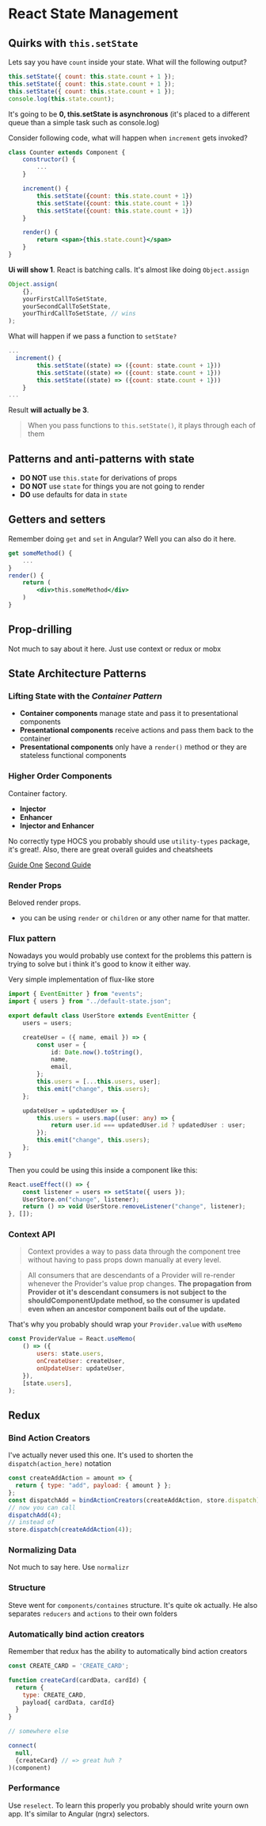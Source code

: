 # React State Management

## Quirks with `this.setState`

Lets say you have `count` inside your state. What will the following output?

```jsx
this.setState({ count: this.state.count + 1 });
this.setState({ count: this.state.count + 1 });
this.setState({ count: this.state.count + 1 });
console.log(this.state.count);
```

It's going to be **0, this.setState is asynchronous** (it's placed to a different queue than a simple task such as console.log)

Consider following code, what will happen when `increment` gets invoked?

```jsx
class Counter extends Component {
    constructor() {
        ...
    }

    increment() {
        this.setState({count: this.state.count + 1})
        this.setState({count: this.state.count + 1})
        this.setState({count: this.state.count + 1})
    }

    render() {
        return <span>{this.state.count}</span>
    }
}
```

**Ui will show 1**. React is batching calls. It's almost like doing `Object.assign`

```js
Object.assign(
    {},
    yourFirstCallToSetState,
    yourSecondCallToSetState,
    yourThirdCallToSetState, // wins
);
```

What will happen if we pass a function to `setState?`

```jsx
...
  increment() {
        this.setState((state) => ({count: state.count + 1}))
        this.setState((state) => ({count: state.count + 1}))
        this.setState((state) => ({count: state.count + 1}))
    }
...
```

Result **will actually be 3**.

> When you pass functions to `this.setState()`, it plays through each of them

## Patterns and anti-patterns with state

- **DO NOT** use `this.state` for derivations of props
- **DO NOT** use `state` for things you are not going to render
- **DO** use defaults for data in `state`

## Getters and setters

Remember doing `get` and `set` in Angular? Well you can also do it here.

```jsx
get someMethod() {
    ...
}
render() {
    return (
        <div>this.someMethod</div>
    )
}
```

## Prop-drilling

Not much to say about it here. Just use context or redux or mobx

## State Architecture Patterns

### Lifting State with the _Container Pattern_

- **Container components** manage state and pass it to presentational components
- **Presentational components** receive actions and pass them back to the container
- **Presentational components** only have a `render()` method or they are stateless functional components

### Higher Order Components

Container factory.

- **Injector**
- **Enhancer**
- **Injector and Enhancer**

No correctly type HOCS you probably should use `utility-types` package, it's great!.
Also, there are great overall guides and cheatsheets

[Guide One](https://github.com/piotrwitek/react-redux-typescript-guide#higher-order-components)
[Second Guide](https://github.com/typescript-cheatsheets/react-typescript-cheatsheet)

### Render Props

Beloved render props.

- you can be using `render` or `children` or any other name for that matter.

### Flux pattern

Nowadays you would probably use context for the problems this pattern is trying to solve but i think it's good to know it either way.

Very simple implementation of flux-like store

```typescript
import { EventEmitter } from "events";
import { users } from "../default-state.json";

export default class UserStore extends EventEmitter {
    users = users;

    createUser = ({ name, email }) => {
        const user = {
            id: Date.now().toString(),
            name,
            email,
        };
        this.users = [...this.users, user];
        this.emit("change", this.users);
    };

    updateUser = updatedUser => {
        this.users = users.map((user: any) => {
            return user.id === updatedUser.id ? updatedUser : user;
        });
        this.emit("change", this.users);
    };
}
```

Then you could be using this inside a component like this:

```jsx
React.useEffect(() => {
    const listener = users => setState({ users });
    UserStore.on("change", listener);
    return () => void UserStore.removeListener("change", listener);
}, []);
```

### Context API

> Context provides a way to pass data through the component tree without having to pass props down manually at every level.

> All consumers that are descendants of a Provider will re-render whenever the Provider's value prop changes. **The propagation from Provider ot it's descendant consumers is not subject to the shouldComponentUpdate method, so the consumer is updated even when an ancestor component bails out of the update.**

That's why you probably should wrap your `Provider.value` with `useMemo`

```js
const ProviderValue = React.useMemo(
    () => ({
        users: state.users,
        onCreateUser: createUser,
        onUpdateUser: updateUser,
    }),
    [state.users],
);
```

## Redux

### Bind Action Creators

I've actually never used this one. It's used to shorten the `dispatch(action_here)` notation

```js
const createAddAction = amount => {
  return { type: "add", payload: { amount } };
};
const dispatchAdd = bindActionCreators(createAddAction, store.dispatch);
// now you can call
dispatchAdd(4);
// instead of
store.dispatch(createAddAction(4));
```

### Normalizing Data

Not much to say here. Use `normalizr`

### Structure

Steve went for `components/containes` structure. It's quite ok actually. He also separates `reducers` and `actions` to their own folders

### Automatically bind action creators

Remember that redux has the ability to automatically bind action creators

```js
const CREATE_CARD = 'CREATE_CARD';

function createCard(cardData, cardId) {
  return {
    type: CREATE_CARD,
    payload{ cardData, cardId}
  }
}

// somewhere else

connect(
  null,
  {createCard} // => great huh ?
)(component)
```

### Performance

Use `reselect`. To learn this properly you probably should write yourn own app. It's similar to Angular (ngrx) selectors.
